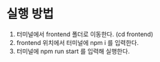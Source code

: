 # 실행 방법

1. 터미널에서 frontend 폴더로 이동한다. (cd frontend)
2. frontend 위치에서 터미널에 npm i 를 입력한다.
3. 터미널에 npm run start 를 입력해 실행한다.